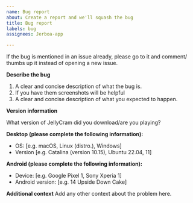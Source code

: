 ```yaml
---
name: Bug report
about: Create a report and we'll squash the bug
title: Bug report
labels: bug
assignees: Jerboa-app

---
```


If the bug is mentioned in an issue already, please go to it and comment/ thumbs up it instead of opening a new issue.

**Describe the bug**

1. A clear and concise description of what the bug is. 
2. If you have them screenshots will be helpful
3. A clear and concise description of what you expected to happen.

**Version information**

What version of JellyCram did you download/are you playing?

**Desktop (please complete the following information):**
 - OS: [e.g. macOS, Linux (distro.), Windows]
 - Version [e.g. Catalina (version 10.15), Ubuntu 22.04, 11]

**Android (please complete the following information):**
 - Device: [e.g. Google Pixel 1, Sony Xperia 1]
 - Android version: [e.g. 14  Upside Down Cake]

**Additional context**
Add any other context about the problem here.
